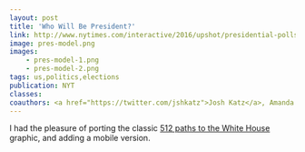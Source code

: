 ```yaml
---
layout: post
title: 'Who Will Be President?'
link: http://www.nytimes.com/interactive/2016/upshot/presidential-polls-forecast.html
image: pres-model.png
images:
    - pres-model-1.png
    - pres-model-2.png
tags: us,politics,elections
publication: NYT
classes:
coauthors: <a href="https://twitter.com/jshkatz">Josh Katz</a>, Amanda Cox, Josh Katz, Kevin Quealy, Mike Bostock and Shan Carter
---
```


I had the pleasure of porting the classic [512 paths to the White House](http://www.nytimes.com/interactive/2012/11/02/us/politics/paths-to-the-white-house.html) graphic, and adding a mobile version.
